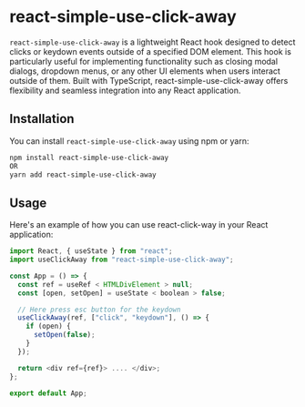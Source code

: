 # react-simple-use-click-away

`react-simple-use-click-away` is a lightweight React hook designed to detect clicks or keydown events outside of a specified DOM element. This hook is particularly useful for implementing functionality such as closing modal dialogs, dropdown menus, or any other UI elements when users interact outside of them. Built with TypeScript, react-simple-use-click-away offers flexibility and seamless integration into any React application.

## Installation

You can install `react-simple-use-click-away` using npm or yarn:

```sh
npm install react-simple-use-click-away
OR
yarn add react-simple-use-click-away

```

## Usage

Here's an example of how you can use react-click-way in your React application:

```js
import React, { useState } from "react";
import useClickAway from "react-simple-use-click-away";

const App = () => {
  const ref = useRef < HTMLDivElement > null;
  const [open, setOpen] = useState < boolean > false;

  // Here press esc button for the keydown
  useClickAway(ref, ["click", "keydown"], () => {
    if (open) {
      setOpen(false);
    }
  });

  return <div ref={ref}> .... </div>;
};

export default App;
```
